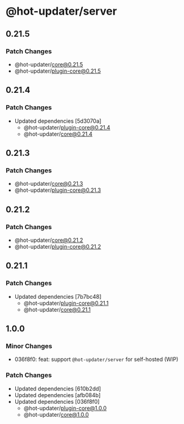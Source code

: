# @hot-updater/server

## 0.21.5

### Patch Changes

- @hot-updater/core@0.21.5
- @hot-updater/plugin-core@0.21.5

## 0.21.4

### Patch Changes

- Updated dependencies [5d3070a]
  - @hot-updater/plugin-core@0.21.4
  - @hot-updater/core@0.21.4

## 0.21.3

### Patch Changes

- @hot-updater/core@0.21.3
- @hot-updater/plugin-core@0.21.3

## 0.21.2

### Patch Changes

- @hot-updater/core@0.21.2
- @hot-updater/plugin-core@0.21.2

## 0.21.1

### Patch Changes

- Updated dependencies [7b7bc48]
  - @hot-updater/plugin-core@0.21.1
  - @hot-updater/core@0.21.1

## 1.0.0

### Minor Changes

- 036f8f0: feat: support `@hot-updater/server` for self-hosted (WIP)

### Patch Changes

- Updated dependencies [610b2dd]
- Updated dependencies [afb084b]
- Updated dependencies [036f8f0]
  - @hot-updater/plugin-core@1.0.0
  - @hot-updater/core@1.0.0
